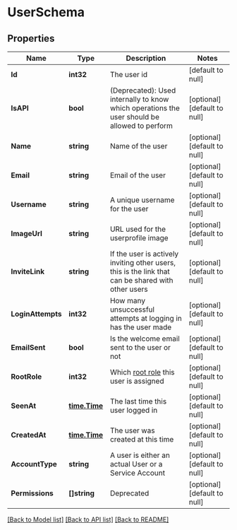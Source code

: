 # UserSchema

## Properties
Name | Type | Description | Notes
------------ | ------------- | ------------- | -------------
**Id** | **int32** | The user id | [default to null]
**IsAPI** | **bool** | (Deprecated): Used internally to know which operations the user should be allowed to perform | [optional] [default to null]
**Name** | **string** | Name of the user | [optional] [default to null]
**Email** | **string** | Email of the user | [optional] [default to null]
**Username** | **string** | A unique username for the user | [optional] [default to null]
**ImageUrl** | **string** | URL used for the userprofile image | [optional] [default to null]
**InviteLink** | **string** | If the user is actively inviting other users, this is the link that can be shared with other users | [optional] [default to null]
**LoginAttempts** | **int32** | How many unsuccessful attempts at logging in has the user made | [optional] [default to null]
**EmailSent** | **bool** | Is the welcome email sent to the user or not | [optional] [default to null]
**RootRole** | **int32** | Which [root role](https://docs.getunleash.io/reference/rbac#standard-roles) this user is assigned | [optional] [default to null]
**SeenAt** | [**time.Time**](time.Time.md) | The last time this user logged in | [optional] [default to null]
**CreatedAt** | [**time.Time**](time.Time.md) | The user was created at this time | [optional] [default to null]
**AccountType** | **string** | A user is either an actual User or a Service Account | [optional] [default to null]
**Permissions** | **[]string** | Deprecated | [optional] [default to null]

[[Back to Model list]](../README.md#documentation-for-models) [[Back to API list]](../README.md#documentation-for-api-endpoints) [[Back to README]](../README.md)

